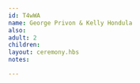 ```yaml
---
id: T4wWA
name: George Privon & Kelly Hondula
also:
adult: 2
children:
layout: ceremony.hbs
notes:

---
```

